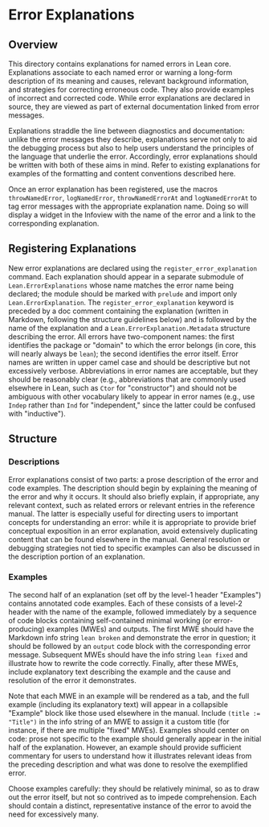 # Error Explanations

## Overview

This directory contains explanations for named errors in Lean core.
Explanations associate to each named error or warning a long-form
description of its meaning and causes, relevant background
information, and strategies for correcting erroneous code. They also
provide examples of incorrect and corrected code. While error
explanations are declared in source, they are viewed as part of
external documentation linked from error messages.

Explanations straddle the line between diagnostics and documentation:
unlike the error messages they describe, explanations serve not only
to aid the debugging process but also to help users understand the
principles of the language that underlie the error. Accordingly, error
explanations should be written with both of these aims in mind. Refer
to existing explanations for examples of the formatting and content
conventions described here.

Once an error explanation has been registered, use the macros
`throwNamedError`, `logNamedError`, `throwNamedErrorAt` and
`logNamedErrorAt` to tag error messages with the appropriate
explanation name. Doing so will display a widget in the Infoview with
the name of the error and a link to the corresponding explanation.

## Registering Explanations

New error explanations are declared using the
`register_error_explanation` command. Each explanation should
appear in a separate submodule of `Lean.ErrorExplanations` whose name
matches the error name being declared; the module should be marked
with `prelude` and import only `Lean.ErrorExplanation`. The
`register_error_explanation` keyword is preceded by a doc
comment containing the explanation (written in Markdown, following the
structure guidelines below) and is followed by the name of the
explanation and a `Lean.ErrorExplanation.Metadata` structure
describing the error. All errors have two-component names: the first
identifies the package or "domain" to which the error belongs (in
core, this will nearly always be `lean`); the second identifies the
error itself. Error names are written in upper camel case and should
be descriptive but not excessively verbose. Abbreviations in error
names are acceptable, but they should be reasonably clear (e.g.,
abbreviations that are commonly used elsewhere in Lean, such as `Ctor`
for "constructor") and should not be ambiguous with other vocabulary
likely to appear in error names (e.g., use `Indep` rather than `Ind`
for "independent," since the latter could be confused with
"inductive").


## Structure

### Descriptions

Error explanations consist of two parts: a prose description of the
error and code examples. The description should begin by explaining
the meaning of the error and why it occurs. It should also briefly
explain, if appropriate, any relevant context, such as related errors
or relevant entries in the reference manual. The latter is especially
useful for directing users to important concepts for understanding an
error: while it is appropriate to provide brief conceptual exposition
in an error explanation, avoid extensively duplicating content that
can be found elsewhere in the manual. General resolution or debugging
strategies not tied to specific examples can also be discussed in the
description portion of an explanation.

### Examples

The second half of an explanation (set off by the level-1 header
"Examples") contains annotated code examples. Each of these consists
of a level-2 header with the name of the example, followed immediately
by a sequence of code blocks containing self-contained minimal working
(or error-producing) examples (MWEs) and outputs. The first MWE should
have the Markdown info string `lean broken` and demonstrate the error
in question; it should be followed by an `output` code block with the
corresponding error message. Subsequent MWEs should have the info
string `lean fixed` and illustrate how to rewrite the code correctly.
Finally, after these MWEs, include explanatory text describing the
example and the cause and resolution of the error it demonstrates.

Note that each MWE in an example will be rendered as a tab, and the
full example (including its explanatory text) will appear in a
collapsible "Example" block like those used elsewhere in the manual.
Include `(title := "Title")` in the info string of an MWE to assign it
a custom title (for instance, if there are multiple "fixed" MWEs).
Examples should center on code: prose not specific to the example
should generally appear in the initial half of the explanation.
However, an example should provide sufficient commentary for users to
understand how it illustrates relevant ideas from the preceding
description and what was done to resolve the exemplified error.

Choose examples carefully: they should be relatively minimal, so as to
draw out the error itself, but not so contrived as to impede
comprehension. Each should contain a distinct, representative instance
of the error to avoid the need for excessively many.

